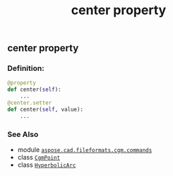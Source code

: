 ﻿---
title: center property
second_title: Aspose.CAD for Python via .NET API References
description: 
type: docs
weight: 60
url: /python-net/aspose.cad.fileformats.cgm.commands/hyperbolicarc/center/
is_root: false
---

## center property

### Definition:
```python
@property
def center(self):
    ...
@center.setter
def center(self, value):
    ...
```

### See Also
* module [`aspose.cad.fileformats.cgm.commands`](../../)
* class [`CgmPoint`](/cad/python-net/aspose.cad.fileformats.cgm.classes/cgmpoint)
* class [`HyperbolicArc`](/cad/python-net/aspose.cad.fileformats.cgm.commands/hyperbolicarc)
